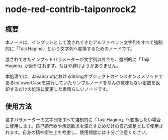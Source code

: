 # node-red-contrib-taiponrock2

## 概要
本ノードは、インプットとして渡されてきたアルファベット文字列をすべて強制的に「Taiji Hagino」という文字列へ変換するためのノードです。

渡されてきたインプットパラメーターが文字列以外でも、強制的に「Taiji Hagino」が返却されます。もはや避けようがありません。

本処理では、JavaScriptにおけるStringオブジェクトのインスタンスメソッドであるtoLowerCaseを実行していたサンプルノードをなんの意味もない定数を返却するだけの処理に変更した素晴らしいノードです。


## 使用方法
渡すパラメーターの文字列をすべて強制的に「Taiji Hagino」へ変換したい場合に使用します。自己顕示欲や承認欲求を満たすためだけの自己満足として使用されます。自身の精神衛生上を考慮し、使用頻度には十分ご注意ください。
